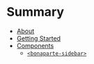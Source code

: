 # Summary

* [About](README.md)
* [Getting Started](getting_started.md)
* [Components](components/index.md)
   * [`<bonaparte-sidebar>`](components/bonaparte-sidebar.md)

